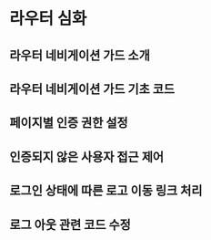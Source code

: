 # 라우터 심화

## 라우터 네비게이션 가드 소개

## 라우터 네비게이션 가드 기초 코드

## 페이지별 인증 권한 설정

## 인증되지 않은 사용자 접근 제어

## 로그인 상태에 따른 로고 이동 링크 처리

## 로그 아웃 관련 코드 수정

